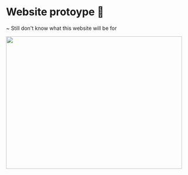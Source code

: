 # Website protoype 🚀

~ Still don't know what this website will be for 

<img src="https://giphy.com/gifs/season-15-the-simpsons-15x5-l2JdTkHW1KZPdvdS0" width="480" height="362">
